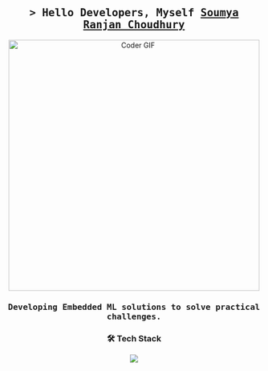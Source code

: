 <h2 align="center">
        <samp>&gt; Hello Developers, Myself
                <b><a target="_blank" href="https://www.linkedin.com/in/srchoudhury7/">Soumya Ranjan Choudhury</a></b>
        </samp>
</h2>

<p align="center">
  <img src="https://user-images.githubusercontent.com/74038190/225813708-98b745f2-7d22-48cf-9150-083f1b00d6c9.gif" alt="Coder GIF" width="500">
</p>

<h3 align="center"><samp>Developing Embedded ML solutions to solve practical challenges.</samp></h3>

<h3 align="center">🛠 Tech Stack</h3>
<p align="center">
  <a href="https://skillicons.dev">
    <img src="https://skillicons.dev/icons?i=ai,linux,matlab,octave,mysql,sqlite,c,cpp,arduino,raspberrypi,tensorflow,pytorch,python,fastapi,flask,github,git,java,aws,docker,kubernetes&perline=7" />
  </a>
</p>
